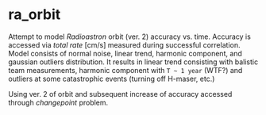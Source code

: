 # ra_orbit

Attempt to model *Radioastron* orbit (ver. 2) accuracy vs. time. Accuracy is accessed via *total rate*
[cm/s] measured during successful correlation.
Model consists of normal noise, linear trend, harmonic component, and gaussian outliers distribution.
It results in linear trend consisting with balistic team measurements, harmonic component with ``T ~ 1
year`` (WTF?) and outliers at some catastrophic events (turning off H-maser, etc.)

Using ver. 2 of orbit and subsequent increase of accuracy accessed through *changepoint* problem.  
